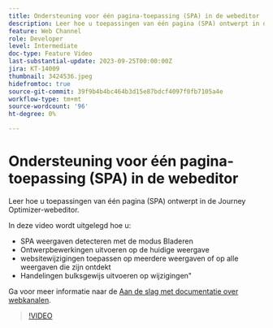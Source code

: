 ```yaml
---
title: Ondersteuning voor één pagina-toepassing (SPA) in de webeditor
description: Leer hoe u toepassingen van één pagina (SPA) ontwerpt in de Journey Optimizer-webeditor.
feature: Web Channel
role: Developer
level: Intermediate
doc-type: Feature Video
last-substantial-update: 2023-09-25T00:00:00Z
jira: KT-14009
thumbnail: 3424536.jpeg
hidefromtoc: true
source-git-commit: 39f9b4b4bc464b3d15e87bdcf4097f0fb7105a4e
workflow-type: tm+mt
source-wordcount: '96'
ht-degree: 0%

---
```



# Ondersteuning voor één pagina-toepassing (SPA) in de webeditor

Leer hoe u toepassingen van één pagina (SPA) ontwerpt in de Journey Optimizer-webeditor.

In deze video wordt uitgelegd hoe u:

* SPA weergaven detecteren met de modus Bladeren
* Ontwerpbewerkingen uitvoeren op de huidige weergave
* websitewijzigingen toepassen op meerdere weergaven of op alle weergaven die zijn ontdekt
* Handelingen bulksgewijs uitvoeren op wijzigingen&quot;

Ga voor meer informatie naar de [Aan de slag met documentatie over webkanalen](https://experienceleague.adobe.com/docs/journey-optimizer/using/web/get-started-web.html).

>[!VIDEO](https://video.tv.adobe.com/v/3424536/?learn=on)
